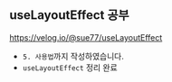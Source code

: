 ## useLayoutEffect 공부

https://velog.io/@sue77/useLayoutEffect

- `5. 사용법`까지 작성하였습니다.
- `useLayoutEffect` 정리 완료
